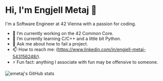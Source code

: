 # Hi, I'm Engjell Metaj 👋

I'm a Software Engineer at 42 Vienna with a passion for coding.

- 🔭 I’m currently working on the 42 Common Core.
- 🌱 I’m currently learning C/C++ and a little bit Python.
- 💬 Ask me about how to fail a project.
- 📫 How to reach me: (https://www.linkedin.com/in/engjell-metaj-543156248/).
- ⚡ Fun fact: anything I associate with fun may be offensive to someone.

![emetaj's GitHub stats](https://github-readme-stats.vercel.app/api?username=emetaj&show_icons=true&theme=radical)
